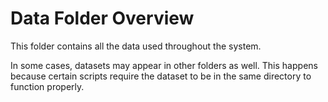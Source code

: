 # Data Folder Overview  

This folder contains all the data used throughout the system.  

In some cases, datasets may appear in other folders as well. This happens because certain scripts require the dataset to be in the same directory to function properly.  
